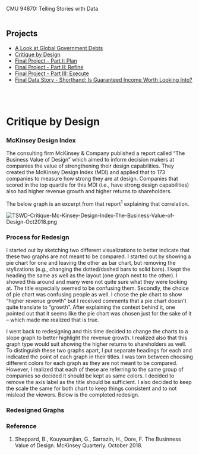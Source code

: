 CMU 94870: Telling Stories with Data
<br><br>
## Projects
* [A Look at Global Government Debts](https://konomi-n.github.io/Portfolio/a2)
* [Critique by Design](https://konomi-n.github.io/Portfolio/a3-a4)
* [Final Project - Part I: Plan](http://konomi-n.github.io/Portfolio/p1)
* [Final Project - Part II: Refine](http://konomi-n.github.io/Portfolio/p2)
* [Final Project - Part III: Execute](http://konomi-n.github.io/Portfolio/p3)
* [Final Data Story - Shorthand: Is Guaranteed Income Worth Looking Into?](https://carnegiemellon.shorthandstories.com/gi/index.html)

<br><br>
# Critique by Design

### McKinsey Design Index
The consulting firm McKinsey & Company published a report called “The Business Value of Design” which aimed to inform decision makers at companies the value of strengthening their design capabilities. They created the McKinsey Design Index (MDI) and applied that to 173 companies to measure how strong they are at design. Companies that scored in the top quartile for this MDI (i.e., have strong design capabilities) also had higher revenue growth and higher returns to shareholders.

The below graph is an excerpt from that report<sup>1</sup> explaining that correlation.

![TSWD-Critique-Mc-Kinsey-Design-Index-The-Business-Value-of-Design-Oct2018.png](https://i.postimg.cc/50fDbS6L/TSWD-Critique-Mc-Kinsey-Design-Index-The-Business-Value-of-Design-Oct2018.png)

### Process for Redesign
I started out by sketching two different visualizations to better indicate that these two graphs are not meant to be compared. I started out by showing a pie chart for one and leaving the other as bar chart, but removing the stylizations (e.g., changing the dotted/dashed bars to solid bars). I kept the heading the same as well as the layout (one graph next to the other). I showed this around and many were not quite sure what they were looking at. The title especially seemed to be confusing them. Secondly, the choice of pie chart was confusing people as well. I chose the pie chart to show “higher revenue growth” but I received comments that a pie chart doesn’t quite translate to “growth”. After explaining the context behind it, one pointed out that it seems like the pie chart was chosen just for the sake of it – which made me realized that is true. 

I went back to redesigning and this time decided to change the charts to a slope graph to better highlight the revenue growth. I realized also that this graph type would suit showing the higher returns to shareholders as well. To distinguish these two graphs apart, I put separate headings for each and indicated the point of each graph in their titles. I was torn between choosing different colors for each graph as they are not meant to be compared. However, I realized that each of these are referring to the same group of companies so decided it should be kept as same colors. I decided to remove the axis label as the title should be sufficient. I also decided to keep the scale the same for both chart to keep things consistent and to not mislead the viewers. Below is the completed redesign.

### Redesigned Graphs
<div class="flourish-embed flourish-chart" data-src="visualisation/5352035"><script src="https://public.flourish.studio/resources/embed.js"></script></div><div class="flourish-embed flourish-chart" data-src="visualisation/5352201"><script src="https://public.flourish.studio/resources/embed.js"></script></div>

### Reference
1. Sheppard, B., Kouyoumjian, G., Sarrazin, H., Dore, F. The Businness Value of Design. McKinsey Quarterly. October 2018.
